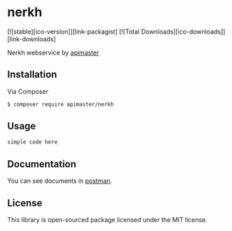 # nerkh

[![stable][ico-version]][link-packagist]
[![Total Downloads][ico-downloads]][link-downloads]

Nerkh webservice by [apimaster](http://apimaster.ir/product/nerkh)

## Installation

Via Composer

``` bash
$ composer require apimaster/nerkh
```

## Usage

``` bash
simple code here
```

## Documentation

You can see documents in [postman](https://documenter.getpostman.com/view/3509100/RWgja2Ry).

## License

This library is open-sourced package licensed under the MIT license.
